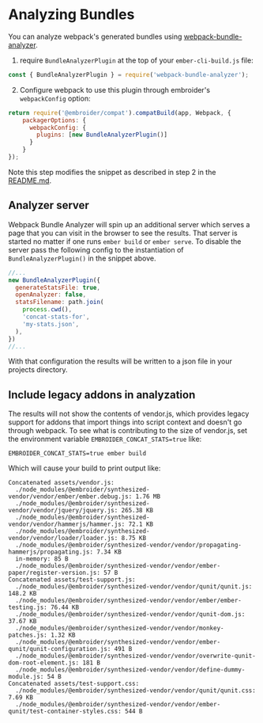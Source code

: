 # Analyzing Bundles

You can analyze webpack's generated bundles using [webpack-bundle-analyzer](https://github.com/webpack-contrib/webpack-bundle-analyzer#webpack-bundle-analyzer).

1. require `BundleAnalyzerPlugin` at the top of your `ember-cli-build.js` file:

```javascript
const { BundleAnalyzerPlugin } = require('webpack-bundle-analyzer');
````

2. Configure webpack to use this plugin through embroider's `webpackConfig` option:

```javascript
return require('@embroider/compat').compatBuild(app, Webpack, {
    packagerOptions: {
      webpackConfig: {
        plugins: [new BundleAnalyzerPlugin()]
      }
    }
});
```

Note this step modifies the snippet as described in step 2 in the [README.md](../README.md).

## Analyzer server

Webpack Bundle Analyzer will spin up an additional server which serves a page that you can visit in the browser to see the results. That server is started no matter if one runs `ember build` or `ember serve`. To disable the server pass the following config to the instantiation of `BundleAnalyzerPlugin()` in the snippet above.

```javascript
//...
new BundleAnalyzerPlugin({
  generateStatsFile: true,
  openAnalyzer: false,
  statsFilename: path.join(
    process.cwd(),
    'concat-stats-for',
    'my-stats.json',
  ),
})
//...
```

With that configuration the results will be written to a json file in your projects directory.

## Include legacy addons in analyzation

The results will not show the contents of vendor.js, which provides legacy support for addons that import things into script context and doesn't go through webpack. To see what is contributing to the size of vendor.js, set the environment variable `EMBROIDER_CONCAT_STATS=true` like:

```
EMBROIDER_CONCAT_STATS=true ember build
```

Which will cause your build to print output like:

```
Concatenated assets/vendor.js:
  ./node_modules/@embroider/synthesized-vendor/vendor/ember/ember.debug.js: 1.76 MB
  ./node_modules/@embroider/synthesized-vendor/vendor/jquery/jquery.js: 265.38 KB
  ./node_modules/@embroider/synthesized-vendor/vendor/hammerjs/hammer.js: 72.1 KB
  ./node_modules/@embroider/synthesized-vendor/vendor/loader/loader.js: 8.75 KB
  ./node_modules/@embroider/synthesized-vendor/vendor/propagating-hammerjs/propagating.js: 7.34 KB
  in-memory: 85 B
  ./node_modules/@embroider/synthesized-vendor/vendor/ember-paper/register-version.js: 57 B
Concatenated assets/test-support.js:
  ./node_modules/@embroider/synthesized-vendor/vendor/qunit/qunit.js: 148.2 KB
  ./node_modules/@embroider/synthesized-vendor/vendor/ember/ember-testing.js: 76.44 KB
  ./node_modules/@embroider/synthesized-vendor/vendor/qunit-dom.js: 37.67 KB
  ./node_modules/@embroider/synthesized-vendor/vendor/monkey-patches.js: 1.32 KB
  ./node_modules/@embroider/synthesized-vendor/vendor/ember-qunit/qunit-configuration.js: 491 B
  ./node_modules/@embroider/synthesized-vendor/vendor/overwrite-qunit-dom-root-element.js: 181 B
  ./node_modules/@embroider/synthesized-vendor/vendor/define-dummy-module.js: 54 B
Concatenated assets/test-support.css:
  ./node_modules/@embroider/synthesized-vendor/vendor/qunit/qunit.css: 7.69 KB
  ./node_modules/@embroider/synthesized-vendor/vendor/ember-qunit/test-container-styles.css: 544 B
```
